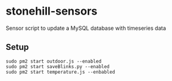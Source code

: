 # stonehill-sensors
Sensor script to update a MySQL database with timeseries data

## Setup

```
sudo pm2 start outdoor.js --enabled
sudo pm2 start saveBlinks.py --enabled
sudo pm2 start temperature.js --enbabled
```
